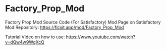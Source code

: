 # Factory_Prop_Mod
Factory Prop Mod Source Code (For Satisfactory)
Mod Page on Satisfactory Mod Repository: https://ficsit.app/mod/Factory_Prop_Mod

Tutorial Video on how to use:
https://www.youtube.com/watch?v=dQw4w9WgXcQ
